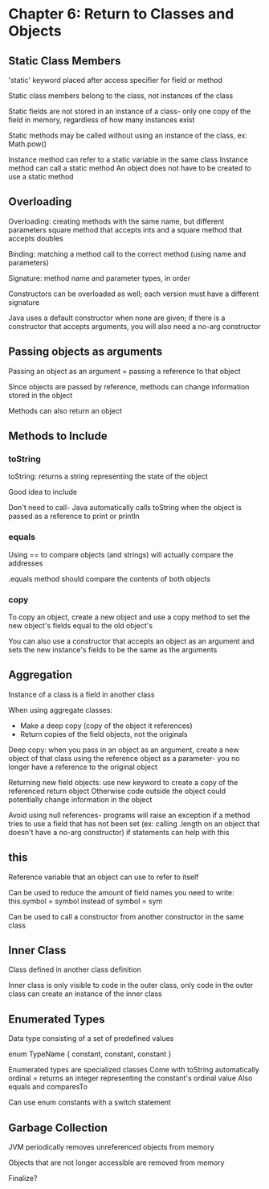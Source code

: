 # Chapter 6: Return to Classes and Objects

## Static Class Members

'static' keyword placed after access specifier for field or method

Static class members belong to the class, not instances of the class

Static fields are not stored in an instance of a class- only one copy of the field in memory, regardless of how many instances exist

Static methods may be called without using an instance of the class, ex: Math.pow()

Instance method can refer to a static variable in the same class
Instance method can call a static method
An object does not have to be created to use a static method

## Overloading

Overloading: creating methods with the same name, but different parameters
square method that accepts ints and a square method that accepts doubles

Binding: matching a method call to the correct method (using name and parameters)

Signature: method name and parameter types, in order

Constructors can be overloaded as well; each version must have a different signature

Java uses a default constructor when none are given; if there is a constructor that accepts arguments, you will also need a no-arg constructor

## Passing objects as arguments

Passing an object as an argument = passing a reference to that object

Since objects are passed by reference, methods can change information stored in the object

Methods can also return an object

## Methods to Include

### toString

toString: returns a string representing the state of the object

Good idea to include

Don't need to call- Java automatically calls toString when the object is passed as a reference to print or println

### equals

Using == to compare objects (and strings) will actually compare the addresses

.equals method should compare the contents of both objects

### copy

To copy an object, create a new object and use a copy method to set the new object's fields equal to the old object's

You can also use a constructor that accepts an object as an argument and sets the new instance's fields to be the same as the arguments

## Aggregation

Instance of a class is a field in another class

When using aggregate classes:
* Make a deep copy (copy of the object it references)
* Return copies of the field objects, not the originals

Deep copy: when you pass in an object as an argument, create a new object of that class using the reference object as a parameter- you no longer have a reference to the original object

Returning new field objects: use new keyword to create a copy of the referenced return object
Otherwise code outside the object could potentially change information in the object

Avoid using null references- programs will raise an exception if a method tries to use a field that has not been set (ex: calling .length on an object that doesn't have a no-arg constructor)
if statements can help with this

## this

Reference variable that an object can use to refer to itself

Can be used to reduce the amount of field names you need to write:
this.symbol = symbol 
instead of 
symbol = sym

Can be used to call a constructor from another constructor in the same class

## Inner Class

Class defined in another class definition

Inner class is only visible to code in the outer class, only code in the outer class can create an instance of the inner class

## Enumerated Types

Data type consisting of a set of predefined values

enum TypeName { constant, constant, constant }

Enumerated types are specialized classes
Come with toString automatically
ordinal = returns an integer representing the constant's ordinal value
Also equals and comparesTo

Can use enum constants with a switch statement

## Garbage Collection

JVM periodically removes unreferenced objects from memory

Objects that are not longer accessible are removed from memory

Finalize?